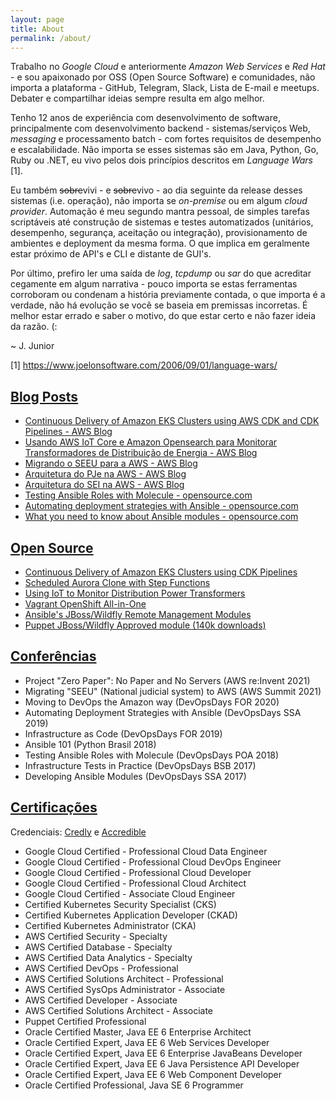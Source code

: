 ```yaml
---
layout: page
title: About
permalink: /about/
---
```


Trabalho no *Google Cloud* e anteriormente *Amazon Web Services* e *Red Hat* - e sou apaixonado por OSS (Open Source Software) e comunidades, não importa a plataforma - GitHub, Telegram, Slack, Lista de E-mail e meetups. Debater e compartilhar ideias sempre resulta em algo melhor.

Tenho 12 anos de experiência com desenvolvimento de software, principalmente com desenvolvimento backend - sistemas/serviços Web, *messaging* e processamento batch - com fortes requisitos de desempenho e escalabilidade. Não importa se esses sistemas são em Java, Python, Go, Ruby ou .NET, eu vivo pelos dois princípios descritos em *Language Wars* [1].

Eu também ~~sobre~~vivi - e ~~sobre~~vivo - ao dia seguinte da release desses sistemas (i.e. operação), não importa se *on-premise* ou em algum *cloud provider*. Automação é meu segundo mantra pessoal, de simples tarefas scriptáveis até construção de sistemas e testes automatizados (unitários, desempenho, segurança, aceitação ou integração), provisionamento de ambientes e deployment da mesma forma.  O que implica em geralmente estar próximo de API's e CLI e distante de GUI's.

Por último, prefiro ler uma saída de *log*, *tcpdump* ou *sar* do que acreditar cegamente em algum narrativa - pouco importa se estas ferramentas corroboram ou condenam a  história previamente contada, o que importa é a verdade, não há evolução se você se baseia em premissas incorretas. É melhor estar errado e saber o motivo, do que estar certo e não fazer ideia da razão. (:

~ J. Junior

[1] https://www.joelonsoftware.com/2006/09/01/language-wars/

## [Blog Posts](#blog-posts)

- [Continuous Delivery of Amazon EKS Clusters using AWS CDK and CDK Pipelines - AWS Blog](https://aws.amazon.com/blogs/containers/continuous-delivery-of-amazon-eks-clusters-using-aws-cdk-and-cdk-pipelines/)
- [Usando AWS IoT Core e Amazon Opensearch para Monitorar Transformadores de Distribuição de Energia - AWS Blog](https://aws.amazon.com/pt/blogs/aws-brasil/usando-aws-iot-core-e-amazon-opensearch-service-para-monitorar-transformadores-de-distribuicao-de-energia/)
- [Migrando o SEEU para a AWS - AWS Blog](https://aws.amazon.com/pt/blogs/aws-brasil/migracao-do-sistema-eletronico-de-execucao-unificado-seeu-para-aws/)
- [Arquitetura do PJe na AWS - AWS Blog](https://aws.amazon.com/pt/blogs/aws-brasil/arquitetura-do-pje-processo-judicial-eletronico-na-aws/)
- [Arquitetura do SEI na AWS - AWS Blog](https://aws.amazon.com/pt/blogs/aws-brasil/arquitetura-do-sei-sistema-eletronico-de-informacoes-na-aws/)
- [Testing Ansible Roles with Molecule - opensource.com](https://opensource.com/article/18/12/testing-ansible-roles-molecule)
- [Automating deployment strategies with Ansible - opensource.com](https://opensource.com/article/19/1/automating-deployment-strategies-ansible)
- [What you need to know about Ansible modules - opensource.com](https://opensource.com/article/19/3/developing-ansible-module)

## [Open Source](#open-source)

- [Continuous Delivery of Amazon EKS Clusters using CDK Pipelines](https://github.com/aws-samples/aws-cdk-pipelines-eks-cluster)
- [Scheduled Aurora Clone with Step Functions](https://github.com/aws-samples/aws-stepfunctions-aurora-clone)
- [Using IoT to Monitor Distribution Power Transformers](https://github.com/aws-samples/power-transformers-iot-kinesis-elasticsearch)
- [Vagrant OpenShift All-in-One](https://github.com/jairojunior/vagrant-openshift-aio)
- [Ansible's JBoss/Wildfly Remote Management Modules](https://github.com/jairojunior/ansible-role-jboss)
- [Puppet JBoss/Wildfly Approved module (140k downloads)](https://github.com/biemond/biemond-wildfly)

## [Conferências](#conferências)

- Project "Zero Paper": No Paper and No Servers (AWS re:Invent 2021)
- Migrating "SEEU" (National judicial system) to AWS (AWS Summit 2021)
- Moving to DevOps the Amazon way (DevOpsDays FOR 2020)
- Automating Deployment Strategies with Ansible (DevOpsDays SSA 2019)
- Infrastructure as Code (DevOpsDays FOR 2019)
- Ansible 101 (Python Brasil 2018)
- Testing Ansible Roles with Molecule (DevOpsDays POA 2018)
- Infrastructure Tests in Practice (DevOpsDays BSB 2017) 
- Developing Ansible Modules (DevOpsDays SSA 2017)

## [Certificações](#certificações)

Credenciais: [Credly](https://www.credly.com/users/jairo-da-silva-junior/badges) e [Accredible](https://www.credential.net/profile/jairodasilvajunior/wallet)

- Google Cloud Certified - Professional Cloud Data Engineer
- Google Cloud Certified - Professional Cloud DevOps Engineer
- Google Cloud Certified - Professional Cloud Developer
- Google Cloud Certified - Professional Cloud Architect
- Google Cloud Certified - Associate Cloud Engineer
- Certified Kubernetes Security Specialist (CKS)
- Certified Kubernetes Application Developer (CKAD)
- Certified Kubernetes Administrator (CKA)
- AWS Certified Security - Specialty
- AWS Certified Database - Specialty
- AWS Certified Data Analytics - Specialty
- AWS Certified DevOps - Professional
- AWS Certified Solutions Architect - Professional
- AWS Certified SysOps Administrator - Associate
- AWS Certified Developer - Associate
- AWS Certified Solutions Architect - Associate
- Puppet Certified Professional
- Oracle Certified Master, Java EE 6 Enterprise Architect
- Oracle Certified Expert, Java EE 6 Web Services Developer
- Oracle Certified Expert, Java EE 6 Enterprise JavaBeans Developer
- Oracle Certified Expert, Java EE 6 Java Persistence API Developer
- Oracle Certified Expert, Java EE 6 Web Component Developer
- Oracle Certified Professional, Java SE 6 Programmer
